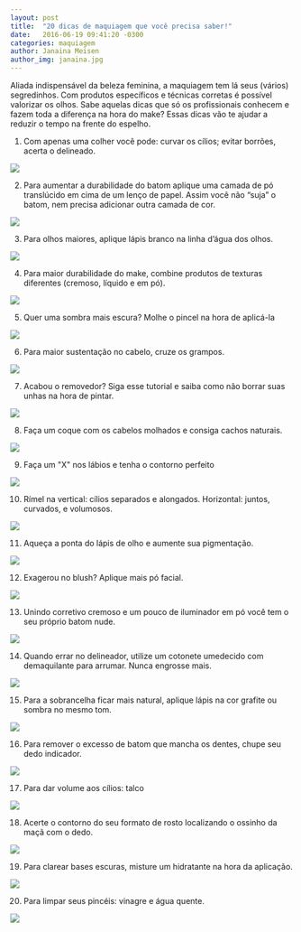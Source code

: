 ```yaml
---
layout: post
title:  "20 dicas de maquiagem que você precisa saber!"
date:   2016-06-19 09:41:20 -0300
categories: maquiagem
author: Janaina Meisen
author_img: janaina.jpg
---
```


Aliada indispensável da beleza feminina, a maquiagem tem lá seus (vários) segredinhos. Com produtos específicos e técnicas corretas é possível valorizar os olhos. Sabe aquelas dicas que só os profissionais conhecem e fazem toda a diferença na hora do make? Essas dicas vão te ajudar a reduzir o tempo na frente do espelho.

1. Com apenas uma colher você pode: curvar os cílios; evitar borrões, acerta o delineado.

![](http://www.alessandrostein.com/blog-fashion-hug/images/posts/jana%201.png)

2. Para aumentar a durabilidade do batom aplique uma camada de pó translúcido em cima de um lenço de papel. Assim você não “suja” o batom, nem precisa adicionar outra camada de cor.

![](http://www.alessandrostein.com/blog-fashion-hug/images/posts/jana2.png)

3. Para olhos maiores, aplique lápis branco na linha d’água dos olhos.

![](http://www.alessandrostein.com/blog-fashion-hug/images/posts/jana3.png)

4. Para maior durabilidade do make, combine produtos de texturas diferentes (cremoso, líquido e em pó).

![](http://www.alessandrostein.com/blog-fashion-hug/images/posts/jana4.png)

5. Quer uma sombra mais escura? Molhe o pincel na hora de aplicá-la

![](http://www.alessandrostein.com/blog-fashion-hug/images/posts/jana5.png)

6. Para maior sustentação no cabelo, cruze os grampos.

![](http://www.alessandrostein.com/blog-fashion-hug/images/posts/jana6.png)

7. Acabou o removedor? Siga esse tutorial e saiba como não borrar suas unhas na hora de pintar.

![](http://www.alessandrostein.com/blog-fashion-hug/images/posts/jana7.png)

8. Faça um coque com os cabelos molhados e consiga cachos naturais.

![](http://www.alessandrostein.com/blog-fashion-hug/images/posts/jana8.png)

9. Faça um "X" nos lábios e tenha o contorno perfeito

![](http://www.alessandrostein.com/blog-fashion-hug/images/posts/jana9.png)

10. Rímel na vertical: cílios separados e alongados. Horizontal: juntos, curvados, e volumosos. 

![](http://www.alessandrostein.com/blog-fashion-hug/images/posts/jana10.png)

11. Aqueça a ponta do lápis de olho e aumente sua pigmentação.

![](http://www.alessandrostein.com/blog-fashion-hug/images/posts/jana11.png)

12. Exagerou no blush? Aplique mais pó facial.

![](http://www.alessandrostein.com/blog-fashion-hug/images/posts/jana12.png)

13. Unindo corretivo cremoso e um pouco de iluminador em pó você tem o seu próprio batom nude.

![](http://www.alessandrostein.com/blog-fashion-hug/images/posts/jana13.png)

14. Quando errar no delineador, utilize um cotonete umedecido com demaquilante para arrumar. Nunca engrosse mais. 

![](http://www.alessandrostein.com/blog-fashion-hug/images/posts/jana14.png)

15. Para a sobrancelha ficar mais natural, aplique lápis na cor grafite ou sombra no mesmo tom.

![](http://www.alessandrostein.com/blog-fashion-hug/images/posts/jana15.png)

16. Para remover o excesso de batom que mancha os dentes, chupe seu dedo indicador.

![](http://www.alessandrostein.com/blog-fashion-hug/images/posts/jana16.png)

17. Para dar volume aos cílios: talco

![](http://www.alessandrostein.com/blog-fashion-hug/images/posts/jana17.png)

18. Acerte o contorno do seu formato de rosto localizando o ossinho da maçã com o dedo.

![](http://www.alessandrostein.com/blog-fashion-hug/images/posts/jana18.png)

19. Para clarear bases escuras, misture um hidratante na hora da aplicação.

![](http://www.alessandrostein.com/blog-fashion-hug/images/posts/jana19.png)

20. Para limpar seus pincéis: vinagre e água quente.

![](http://www.alessandrostein.com/blog-fashion-hug/images/posts/jana20.png)



